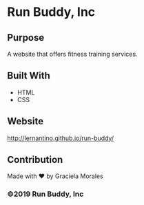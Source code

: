 # Run Buddy, Inc

## Purpose
A website that offers fitness training services.

## Built With
* HTML
* CSS

## Website
http://lernantino.github.io/run-buddy/

## Contribution
Made with ❤️ by Graciela Morales

### ©️2019 Run Buddy, Inc 
